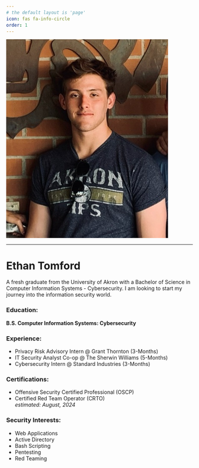 ```yaml
---
# the default layout is 'page'
icon: fas fa-info-circle
order: 1
---
```

![Ethan Tomford](/assets/ethan_tomford.jpg)


---
# Ethan Tomford 

A fresh graduate from the University of Akron with a Bachelor of Science in Computer Information Systems - Cybersecurity. I am looking to start my journey into the information security world. 

### Education:
**B.S. Computer Information Systems: Cybersecurity**

### Experience:
- Privacy Risk Advisory Intern @ Grant Thornton (3-Months)
- IT Security Analyst Co-op @ The Sherwin Williams (5-Months)
- Cybersecurity Intern @ Standard Industries (3-Months) 

### Certifications:
- Offensive Security Certified Professional (OSCP)
- Certified Red Team Operator (CRTO)  
_estimated: August, 2024_

### Security Interests:
- Web Applications
- Active Directory
- Bash Scripting
- Pentesting
- Red Teaming
